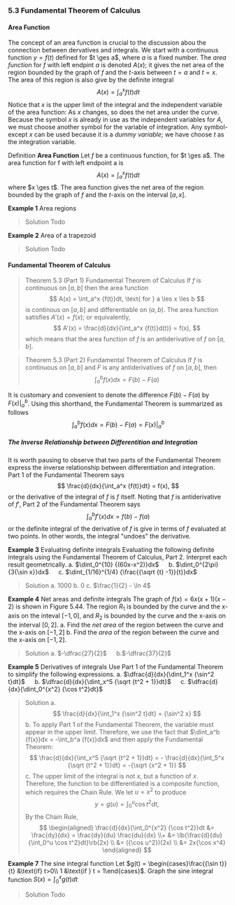 ### 5.3 Fundamental Theorem of Calculus

#### Area Function
The concept of an area function is crucial to the discussion abou the connection between dervatives and integrals. We start with a continuous function $y=f(t)$ defined for $t \ges a$, where $a$ is a fixed number. The *area function* for $f$ with left endpint $a$ is denoted $A(x)$; it gives the net area of the region bounded by the graph of $f$ and the $t$-axis between $t=a$ and $t=x$. The area of this region is also give by the definite integral
$$
A(x) = \int_a^x {f(t)}dt
$$
Notice that $x$ is the upper limit of the integral and the independent variable of the area function: As $x$ changes, so does the net area under the curve. Because the symbol $x$ is already in use as the independent variables for $A$, we must choose another symbol for the variable of integration. Any symbol-except $x$ can be used because it is a *dummy variable*; we have choose $t$ as the integration variable.

Definition **Area Function**
Let $f$ be a continuous function, for $t \ges a$. The area function for f with left endpoint a is
$$
A(x) = \int_a^x {f(t)}dt
$$
where $x \ges t$. The area function gives the net area of the region bounded by the graph of $f$ and the $t$-axis on the interval $[a, x]$.

**Example 1** Area regions
>Solution
Todo

**Example 2** Area of a trapezoid
>Solution
Todo

#### Fundamental Theorem of Calculus

>Theorem 5.3 (Part 1) Fundamental Theorem of Calculus
If $f$ is continuous on $[a,b]$ then the area function
$$
A(x) = \int_a^x {f(t)}dt, \text{ for } a \les x \les b
$$
is continous on $[a, b]$ and differentiable on $(a,b)$. The area function satisfies $A'(x) = f(x)$; or equivalently,
$$
A'(x) = \frac{d}{dx}{\int_a^x {f(t)}d(t)} = f(x),
$$
which means that the area function of $f$ is an antiderivative of $f$ on $[a, b]$.

>Theorem 5.3 (Part 2) Fundamental Theorem of Calculus
If $f$ is continuous on $[a,b]$ and $F$ is any antiderivatives of $f$ on $[a, b]$, then
$$
\int_a^b {f(x)}dx = F(b) - F(a)
$$

It is customary and convenient to denote the difference $F(b) - F(a)$ by $F(x)|_a^b$. Using this shorthand, the Fundamental Theorem is summarized as follows
$$
\int_a^b {f(x)}dx = F(b) - F(a) = F(x)|_a^b
$$

##### The Inverse Relationship between Differentition and Integration
It is worth pausing to observe that two parts of the Fundamental Theorem express the inverse relationship between differentiation and integration. Part 1 of the Fundamental Theorem says
$$
\frac{d}{dx}{\int_a^x {f(t)}dt} = f(x),
$$
or the derivative of the integral of $f$ is $f$ itself.
Noting that $f$ is antiderivative of $f'$, Part 2 of the Fundamental Theorem says
$$
\int_a^b {f'(x)}dx = f(b) - f(a)
$$
or the definite integral of the derivative of $f$ is give in terms of $f$ evaluated at two points. In other words, the integral "undoes" the derivative.


**Example 3** Evaluating definite integrals
Evaluating the following definite integrals using the Fundamental Theorem of Calculus, Part 2. Interpret each result geometrically.
a. $\dint_0^{10} {(60x-x^2)}dx$ &emsp; b. $\dint_0^{2\pi} {3{\sin x}}dx$ &emsp; c. $\dint_{1/16}^{1/4} {\frac{{\sqrt {t} -1}}{t}}dx$
>Solution
a. $1000$ b. $0$ c. $\frac{1}{2} - \ln 4$

**Example 4** Net areas and definite integrals
The graph of $f(x) = 6x(x+1)(x-2)$ is shown in Figure 5.44. The region $R_1$ is bounded by the curve and the x-axis on the inteval $[-1, 0]$, and $R_2$ is bounded by the curve and the x-axis on the interval $[0, 2]$.
a. Find the *net area* of the region between the curve and the x-axis on $[-1, 2]$
b. Find the *area* of the region between the curve and the x-axis on $[-1, 2]$.
>Solution
a. $-\dfrac{27}{2}$ &emsp; b.$-\dfrac{37}{2}$

**Example 5** Derivatives of integrals
Use Part 1 of the Fundamental Theorem to simplify the following expressions.
a. $\dfrac{d}{dx}{\dint_1^x {\sin^2 t}dt}$ &emsp; b. $\dfrac{d}{dx}{\dint_x^5 {\sqrt {t^2 + 1}}dt}$ &emsp; c. $\dfrac{d}{dx}{\dint_0^{x^2} {\cos t^2}dt}$
>Solution
a.
$$
\frac{d}{dx}{\int_1^x {\sin^2 t}dt} = {\sin^2 x}
$$
b. To apply Part 1 of the Fundamental Theorem, the variable must appear in the upper limit. Therefore, we use the fact that $\dint_a^b {f(x)}dx = -\int_b^a {f(x)}dx$ and then apply the Fundamental Theorem:
$$
\frac{d}{dx}{\int_x^5 {\sqrt {t^2 + 1}}dt} = - \frac{d}{dx}{\int_5^x {\sqrt {t^2 + 1}}dt} = -{\sqrt {x^2 + 1}}
$$
c. The upper limit of the integral is not $x$, but a function of $x$. Therefore, the function to be differentiated is a composite function, which requires the Chain Rule. We let $u = x^2$ to produce
$$
y = g(u) = \int_0^u {{\cos t^2}}dt,
$$
By the Chain Rule,
$$
\begin{aligned}
\frac{d}{dx}{\int_0^{x^2} {\cos t^2}}dt &= \frac{dy}{dx} = \frac{dy}{du} \frac{du}{dx} \\+
&= \lb{\frac{d}{du}{\int_0^u \cos t^2}dt}\rb(2x) \\
&= ({\cos u^2})(2x) \\
&= 2x{\cos x^4}
\end{aligned}
$$

**Example 7** The sine integral function
Let $g(t) = \begin{cases}\frac{{\sin t}}{t} &\text{if} t>0\\ 1 &\text{if } t = 1\end{cases}$. Graph the sine integral function $S(x) = \int_0^x {g(t)}dt$
>Solution
Todo

